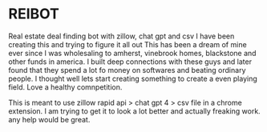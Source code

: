 # REIBOT
Real estate deal finding bot with zillow, chat gpt and csv
I have been creating this and trying to figure it all out
This has been a dream of mine ever since I was wholesaling to amherst, vinebrook homes, blackstone and other funds in america. I built deep connections with these guys and later found that they spend a lot fo money on softwares and beating ordinary people. I thought well lets start creating something to create a even playing field. Love a healthy comnpetition. 


This is meant to use zillow rapid api > chat gpt 4 > csv file in a chrome extension. I am trying to get it to look a lot better and actually freaking work. any help would be great.
